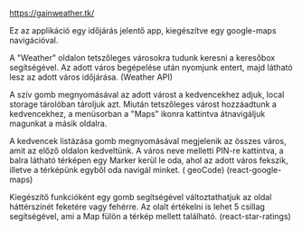 https://gainweather.tk/


Ez az applikáció egy időjárás jelentő app, kiegészítve egy google-maps navigációval.

A "Weather" oldalon tetszőleges városokra tudunk keresni a keresőbox segítségével. Az adott város begépelése után nyomjunk entert, majd látható lesz az adott város időjárása.  (Weather API) 

A szív gomb megnyomásával az adott várost a kedvencekhez adjuk, local storage tárolóban tároljuk azt. Miután tetszőleges várost hozzáadtunk a kedvencekhez, a menüsorban a "Maps" ikonra kattintva átnavigáljuk magunkat a másik oldalra.

A kedvencek listázása gomb megnyomásával megjelenik az összes város, amit az előző oldalon kedveltünk. A város neve melletti PIN-re kattintva, a balra látható térképen egy Marker kerül le oda, ahol az adott város fekszik, illetve a térképünk egyből oda navigál minket. ( geoCode) (react-google-maps)

Kiegészítő funkcióként egy gomb segítségével változtathatjuk az oldal háttérszínét feketére vagy fehérre.
Az olalt értékelni is lehet 5 csillag segítségével, ami a Map fülön a térkép mellett található. (react-star-ratings)
